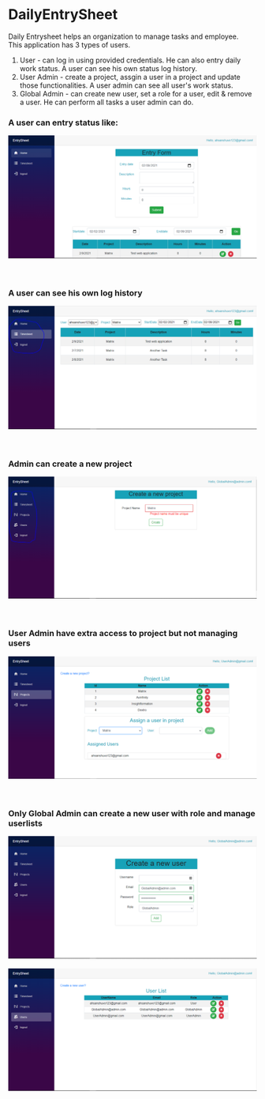 # DailyEntrySheet

Daily Entrysheet helps an organization to manage tasks and employee.<br>
This application has 3 types of users.
1. User - can log in using provided credentials. He can also entry daily work status. A user can see his own status log history.
2. User Admin - create a project, assgin a user in a project and update those functionalities. A user admin can see all user's work status.
3. Global Admin - can create new user, set a role for a user, edit & remove a user. He can perform all tasks a user admin can do.<br>

### A user can entry status like: <br>
![alt text](https://github.com/AhsanShuvo/ImageResources/blob/master/entrysheet/log%20entry.PNG) <br> <br> <br>

### A user can see his own log history<br>
![alt text](https://github.com/AhsanShuvo/ImageResources/blob/master/entrysheet/timesheet.PNG)<br><br><br>

### Admin can create a new project <br>
![alt text](https://github.com/AhsanShuvo/ImageResources/blob/master/entrysheet/new%20project.PNG)<br><br><br>

### User Admin have extra access to project but not managing users<br>
![alt text](https://github.com/AhsanShuvo/ImageResources/blob/master/entrysheet/useradminprojects.PNG)<br><br><br>

### Only Global Admin can create a new user with role and manage userlists
![alt text](https://github.com/AhsanShuvo/ImageResources/blob/master/entrysheet/create%20user.PNG)<br><br>
![alt text](https://github.com/AhsanShuvo/ImageResources/blob/master/entrysheet/UserLists.PNG)
